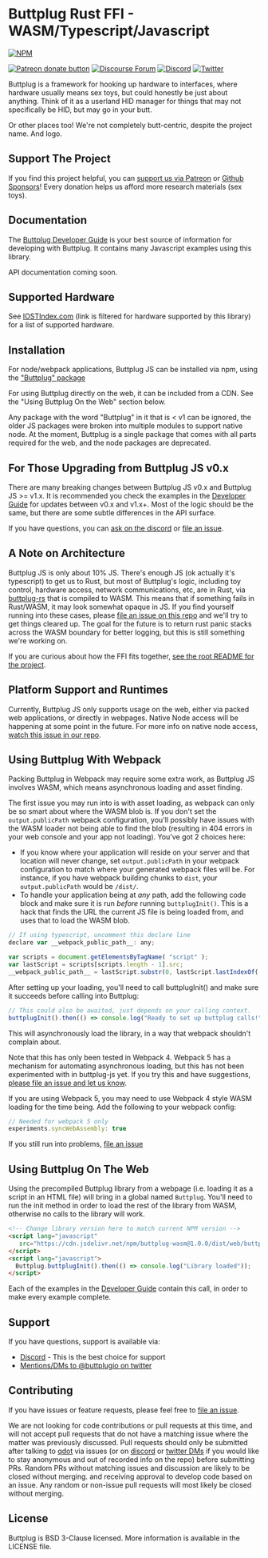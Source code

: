 # Buttplug Rust FFI - WASM/Typescript/Javascript

[![NPM](https://img.shields.io/nuget/v/Buttplug.svg)](https://www.nuget.org/packages/Buttplug/)

[![Patreon donate button](https://img.shields.io/badge/patreon-donate-yellow.svg)](https://www.patreon.com/qdot)
[![Discourse Forum](https://img.shields.io/badge/discourse-forum-blue.svg)](https://metafetish.club)
[![Discord](https://img.shields.io/discord/353303527587708932.svg?logo=discord)](https://discord.buttplug.io)
[![Twitter](https://img.shields.io/twitter/follow/buttplugio.svg?style=social&logo=twitter)](https://twitter.com/buttplugio)

Buttplug is a framework for hooking up hardware to interfaces, where hardware usually means sex
toys, but could honestly be just about anything. Think of it as a userland HID manager for things
that may not specifically be HID, but may go in your butt. 

Or other places too! We're not completely butt-centric, despite the project name. And logo.

## Support The Project

If you find this project helpful, you can [support us via Patreon](http://patreon.com/qdot) or
[Github Sponsors](https://github.com/sponsors/qdot)! Every donation helps us afford more research materials (sex toys).

## Documentation

The [Buttplug Developer Guide](https://buttplug-developer-guide.docs.buttplug.io) is your best
source of information for developing with Buttplug. It contains many Javascript examples using this
library.

API documentation coming soon.

## Supported Hardware

See [IOSTIndex.com](https://iostindex.com/?filtersChanged=1&filter0ButtplugSupport=4) (link is filtered for hardware supported by this library) for a list of supported hardware.

## Installation

For node/webpack applications, Buttplug JS can be installed via npm, using the ["Buttplug" package](https://www.npmjs.com/package/buttplug)

For using Buttplug directly on the web, it can be included from a CDN. See the "Using Buttplug On the Web" section below.

Any package with the word "Buttplug" in it that is < v1 can be ignored, the older JS packages were broken into multiple modules to support native node. At the moment, Buttplug is a single package that comes with all parts required for the web, and the node packages are deprecated.

## For Those Upgrading from Buttplug JS v0.x

There are many breaking changes between Buttplug JS v0.x and Buttplug JS >= v1.x. It is recommended you check the examples in the [Developer Guide](https://buttplug-developer-guide.docs.buttplug.io) for updates between v0.x and v1.x+. Most of the logic should be the same, but there are some subtle differences in the API surface.

If you have questions, you can [ask on the discord](https://discord.buttplug.io) or [file an issue](https://github.com/buttplugio/buttplug-rs-ffi/issues).

## A Note on Architecture

Buttplug JS is only about 10% JS. There's enough JS (ok actually it's typescript) to get us to Rust, but most of Buttplug's logic, including toy control, hardware access, network communications, etc, are in Rust, via [buttplug-rs](https://github.com/buttplugio/buttplug-rs) that is compiled to WASM. This means that if something fails in Rust/WASM, it may look somewhat opaque in JS. If you find yourself running into these cases, please [file an issue on this repo](https://github.com/buttplugio/buttplug-rs-ffi) and we'll try to get things cleared up. The goal for the future is to return rust panic stacks across the WASM boundary for better logging, but this is still something we're working on.

If you are curious about how the FFI fits together, [see the root README for the project](https://github.com/buttplugio/buttplug-rs-ffi).

## Platform Support and Runtimes

Currently, Buttplug JS only supports usage on the web, either via packed web applications, or directly in webpages. Native Node access will be happening at some point in the future. For more info on native node access, [watch this issue in our repo](https://github.com/buttplugio/buttplug-rs-ffi/issues/11).

## Using Buttplug With Webpack

Packing Buttplug in Webpack may require some extra work, as Buttplug JS involves WASM, which means asynchronous loading and asset finding.

The first issue you may run into is with asset loading, as webpack can only be so smart about where the WASM blob is. If you don't set the `output.publicPath` webpack configuration, you'll possibly have issues with the WASM loader not being able to find the blob (resulting in 404 errors in your web console and your app not loading). You've got 2 choices here:

* If you know where your application will reside on your server and that location will never change, set `output.publicPath` in your webpack configuration to match where your generated webpack files will be. For instance, if you have webpack building chunks to `dist`, your `output.publicPath` would be `/dist/`. 
* To handle your application being at *any* path, add the following code block and make sure it is run _before_ running `buttplugInit()`. This is a hack that finds the URL the current JS file is being loaded from, and uses that to load the WASM blob.

```javascript
// If using typescript, uncomment this declare line
declare var __webpack_public_path__: any;

var scripts = document.getElementsByTagName( "script" );
var lastScript = scripts[scripts.length - 1].src;
__webpack_public_path__ = lastScript.substr(0, lastScript.lastIndexOf('/') + 1);
```

After setting up your loading, you'll need to call buttplugInit() and make sure it succeeds before calling into Buttplug:

```javascript
// This could also be awaited, just depends on your calling context.
buttplugInit().then(() => console.log("Ready to set up buttplug calls!"));
```

This will asynchronously load the library, in a way that webpack shouldn't complain about.

Note that this has only been tested in Webpack 4. Webpack 5 has a mechanism for automating asynchronous loading, but this has not been experimented with in buttplug-js yet. If you try this and have suggestions, [please file an issue and let us know](https://github.com/buttplugio/buttplug-rs-ffi/issues).

If you are using Webpack 5, you may need to use Webpack 4 style WASM loading for the time being. Add the following to your webpack config:

```javascript
// Needed for webpack 5 only
experiments.syncWebAssembly: true
```

If you still run into problems, [file an issue](https://github.com/buttplugio/buttplug-rs-ffi/issues) 

## Using Buttplug On The Web

Using the precompiled Buttplug library from a webpage (i.e. loading it as a script in an HTML file) will bring in a global named `Buttplug`. You'll need to run the init method in order to load the rest of the library from WASM, otherwise no calls to the library will work.

```html
<!-- Change library version here to match current NPM version -->
<script lang="javascript" 
   src="https://cdn.jsdelivr.net/npm/buttplug-wasm@1.0.0/dist/web/buttplug.js">
</script>
<script lang="javascript">
  Buttplug.buttplugInit().then(() => console.log("Library loaded"));
</script>
```

Each of the examples in the [Developer Guide](https://buttplug-developer-guide.docs.buttplug.io) contain this call, in order to make every example complete.

## Support

If you have questions, support is available via:

- [Discord](https://discord.buttplug.io) - This is the best choice for support
- [Mentions/DMs to @buttplugio on twitter](https://twitter.com/buttplugio)

## Contributing

If you have issues or feature requests, please feel free to [file an issue](https://github.com/buttplugio/buttplug-rs-ffi/issues).

We are not looking for code contributions or pull requests at this time, and will not accept pull requests that do not have a matching issue where the matter was previously discussed. Pull requests should only be submitted after talking to [qdot](https://github.com/qdot) via issues (or on [discord](https://discord.buttplug.io) or [twitter DMs](https://twitter.com/buttplugio) if you would like to stay anonymous and out of recorded info on the repo) before submitting PRs. Random PRs without matching issues and discussion are likely to be closed without merging. and receiving approval to develop code based on an issue. Any random or non-issue pull requests will most likely be closed without merging.

## License

Buttplug is BSD 3-Clause licensed. More information is available in
the LICENSE file.
